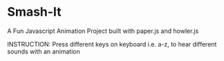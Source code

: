 # Smash-It
A Fun Javascript Animation Project built with paper.js and howler.js

INSTRUCTION:
Press different keys on keyboard i.e. a-z, to hear different sounds with an animation
